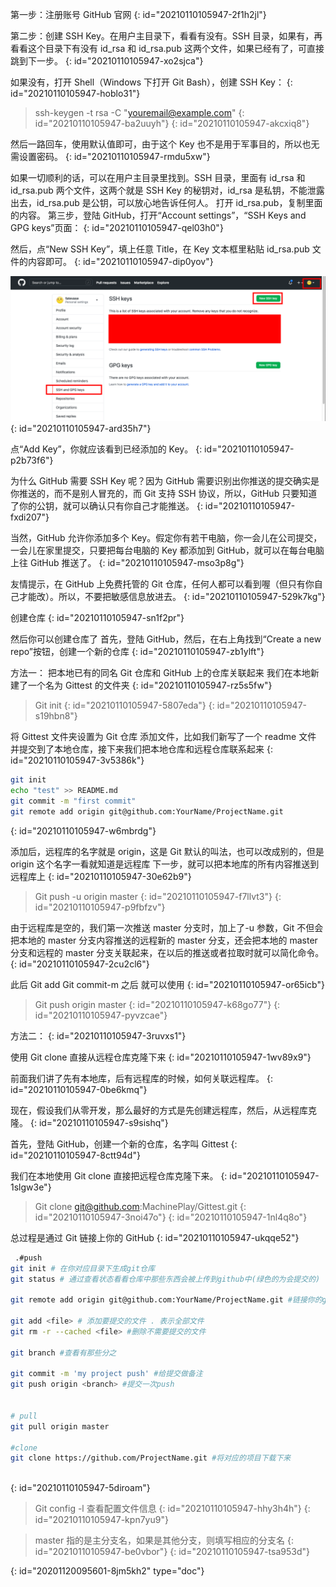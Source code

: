 第一步：注册账号 GitHub 官网
{: id="20210110105947-2f1h2jl"}

第二步：创建 SSH Key。在用户主目录下，看看有没有。SSH 目录，如果有，再看看这个目录下有没有 id_rsa 和 id_rsa.pub 这两个文件，如果已经有了，可直接跳到下一步。
{: id="20210110105947-xo2sjca"}

如果没有，打开 Shell（Windows 下打开 Git Bash），创建 SSH Key：
{: id="20210110105947-hoblo31"}

> ssh-keygen -t rsa -C "youremail@example.com"
> {: id="20210110105947-ba2uuyh"}
{: id="20210110105947-akcxiq8"}

然后一路回车，使用默认值即可，由于这个 Key 也不是用于军事目的，所以也无需设置密码。
{: id="20210110105947-rmdu5xw"}

如果一切顺利的话，可以在用户主目录里找到。SSH 目录，里面有 id_rsa 和 id_rsa.pub 两个文件，这两个就是 SSH Key 的秘钥对，id_rsa 是私钥，不能泄露出去，id_rsa.pub 是公钥，可以放心地告诉任何人。
打开 id_rsa.pub，复制里面的内容。
第三步，登陆 GitHub，打开“Account settings”，“SSH Keys and GPG keys”页面：
{: id="20210110105947-qel03h0"}

然后，点“New SSH Key”，填上任意 Title，在 Key 文本框里粘贴 id_rsa.pub 文件的内容即可。
{: id="20210110105947-dip0yov"}

![](assets/github-ssh.png)
{: id="20210110105947-ard35h7"}

点“Add Key”，你就应该看到已经添加的 Key。
{: id="20210110105947-p2b73f6"}

为什么 GitHub 需要 SSH Key 呢？因为 GitHub 需要识别出你推送的提交确实是你推送的，而不是别人冒充的，而 Git 支持 SSH 协议，所以，GitHub 只要知道了你的公钥，就可以确认只有你自己才能推送。
{: id="20210110105947-fxdi207"}

当然，GitHub 允许你添加多个 Key。假定你有若干电脑，你一会儿在公司提交，一会儿在家里提交，只要把每台电脑的 Key 都添加到 GitHub，就可以在每台电脑上往 GitHub 推送了。
{: id="20210110105947-mso3p8g"}

友情提示，在 GitHub 上免费托管的 Git 仓库，任何人都可以看到喔（但只有你自己才能改）。所以，不要把敏感信息放进去。
{: id="20210110105947-529k7kg"}

创建仓库
{: id="20210110105947-sn1f2pr"}

然后你可以创建仓库了
首先，登陆 GitHub，然后，在右上角找到“Create a new repo”按钮，创建一个新的仓库
{: id="20210110105947-zb1ylft"}

方法一：
把本地已有的同名 Git 仓库和 GitHub 上的仓库关联起来
我们在本地新建了一个名为 Gittest 的文件夹
{: id="20210110105947-rz5s5fw"}

> Git init
> {: id="20210110105947-5807eda"}
{: id="20210110105947-s19hbn8"}

将 Gittest 文件夹设置为 Git 仓库
添加文件，比如我们新写了一个 readme 文件
并提交到了本地仓库，接下来我们把本地仓库和远程仓库联系起来
{: id="20210110105947-3v5386k"}

```bash
git init
echo "test" >> README.md
git commit -m "first commit"
git remote add origin git@github.com:YourName/ProjectName.git
```
{: id="20210110105947-w6mbrdg"}

添加后，远程库的名字就是 origin，这是 Git 默认的叫法，也可以改成别的，但是 origin 这个名字一看就知道是远程库
下一步，就可以把本地库的所有内容推送到远程库上
{: id="20210110105947-30e62b9"}

> Git push -u origin master
> {: id="20210110105947-f7llvt3"}
{: id="20210110105947-p9fbfzv"}

由于远程库是空的，我们第一次推送 master 分支时，加上了-u 参数，Git 不但会把本地的 master 分支内容推送的远程新的 master 分支，还会把本地的 master 分支和远程的 master 分支关联起来，在以后的推送或者拉取时就可以简化命令。
{: id="20210110105947-2cu2cl6"}

此后 Git add Git commit-m 之后 就可以使用
{: id="20210110105947-or65icb"}

> Git push origin master
> {: id="20210110105947-k68go77"}
{: id="20210110105947-pyvzcae"}

方法二：
{: id="20210110105947-3ruvxs1"}

使用 Git clone 直接从远程仓库克隆下来
{: id="20210110105947-1wv89x9"}

前面我们讲了先有本地库，后有远程库的时候，如何关联远程库。
{: id="20210110105947-0be6kmq"}

现在，假设我们从零开发，那么最好的方式是先创建远程库，然后，从远程库克隆。
{: id="20210110105947-s9sishq"}

首先，登陆 GitHub，创建一个新的仓库，名字叫 Gittest
{: id="20210110105947-8ctt94d"}

我们在本地使用 Git clone 直接把远程仓库克隆下来。
{: id="20210110105947-1slgw3e"}

> Git clone git@github.com:MachinePlay/Gittest.git
> {: id="20210110105947-3noi47o"}
{: id="20210110105947-1nl4q8o"}

总过程是通过 Git 链接上你的 GitHub
{: id="20210110105947-ukqqe52"}

```bash
 .#push
git init # 在你对应目录下生成git仓库
git status # 通过查看状态看看仓库中那些东西会被上传到github中(绿色的为会提交的)

git remote add origin git@github.com:YourName/ProjectName.git #链接你的github对应的仓库

git add <file> # 添加要提交的文件 . 表示全部文件
git rm -r --cached <file> #删除不需要提交的文件

git branch #查看有那些分之

git commit -m 'my project push' #给提交做备注
git push origin <branch> #提交一次push


# pull 
git pull origin master

#clone
git clone https://github.com/ProjectName.git #将对应的项目下载下来



```
{: id="20210110105947-5diroam"}

> Git config -l 查看配置文件信息
> {: id="20210110105947-hhy3h4h"}
{: id="20210110105947-kpn7yu9"}

> master 指的是主分支名，如果是其他分支，则填写相应的分支名
> {: id="20210110105947-be0vbor"}
{: id="20210110105947-tsa953d"}


{: id="20201120095601-8jm5kh2" type="doc"}
